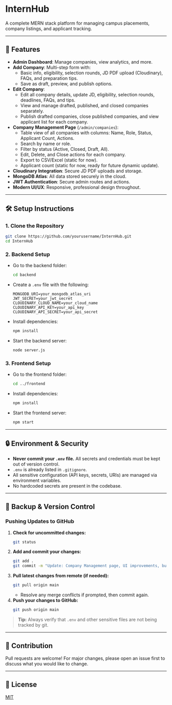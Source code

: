 # InternHub

A complete MERN stack platform for managing campus placements, company listings, and applicant tracking.

---

## 🚀 Features

- **Admin Dashboard**: Manage companies, view analytics, and more.
- **Add Company**: Multi-step form with:
  - Basic info, eligibility, selection rounds, JD PDF upload (Cloudinary), FAQs, and preparation tips.
  - Save as draft, preview, and publish options.
- **Edit Company**: 
  - Edit all company details, update JD, eligibility, selection rounds, deadlines, FAQs, and tips.
  - View and manage drafted, published, and closed companies separately.
  - Publish drafted companies, close published companies, and view applicant list for each company.
- **Company Management Page** (`/admin/companies`):
  - Table view of all companies with columns: Name, Role, Status, Applicant Count, Actions.
  - Search by name or role.
  - Filter by status (Active, Closed, Draft, All).
  - Edit, Delete, and Close actions for each company.
  - Export to CSV/Excel (static for now).
  - Applicant count (static for now, ready for future dynamic update).
- **Cloudinary Integration**: Secure JD PDF uploads and storage.
- **MongoDB Atlas**: All data stored securely in the cloud.
- **JWT Authentication**: Secure admin routes and actions.
- **Modern UI/UX**: Responsive, professional design throughout.

---

## 🛠️ Setup Instructions

### 1. **Clone the Repository**
```sh
git clone https://github.com/yourusername/InternHub.git
cd InternHub
```

### 2. **Backend Setup**
- Go to the backend folder:
  ```sh
  cd backend
  ```
- Create a `.env` file with the following:
  ```env
  MONGODB_URI=your_mongodb_atlas_uri
  JWT_SECRET=your_jwt_secret
  CLOUDINARY_CLOUD_NAME=your_cloud_name
  CLOUDINARY_API_KEY=your_api_key
  CLOUDINARY_API_SECRET=your_api_secret
  ```
- Install dependencies:
  ```sh
  npm install
  ```
- Start the backend server:
  ```sh
  node server.js
  ```

### 3. **Frontend Setup**
- Go to the frontend folder:
  ```sh
  cd ../frontend
  ```
- Install dependencies:
  ```sh
  npm install
  ```
- Start the frontend server:
  ```sh
  npm start
  ```

---

## 🔒 Environment & Security
- **Never commit your `.env` file.** All secrets and credentials must be kept out of version control.
- `.env` is already listed in `.gitignore`.
- All sensitive configuration (API keys, secrets, URIs) are managed via environment variables.
- No hardcoded secrets are present in the codebase.

---

## 💾 Backup & Version Control

### Pushing Updates to GitHub
1. **Check for uncommitted changes:**
   ```sh
   git status
   ```
2. **Add and commit your changes:**
   ```sh
   git add .
   git commit -m "Update: Company Management page, UI improvements, bugfixes"
   ```
3. **Pull latest changes from remote (if needed):**
   ```sh
   git pull origin main
   ```
   - Resolve any merge conflicts if prompted, then commit again.
4. **Push your changes to GitHub:**
   ```sh
   git push origin main
   ```

> **Tip:** Always verify that `.env` and other sensitive files are not being tracked by git.

---

## 🤝 Contribution

Pull requests are welcome! For major changes, please open an issue first to discuss what you would like to change.

---

## 📄 License

[MIT](LICENSE) 
